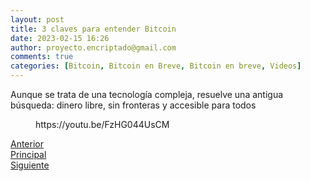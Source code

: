 ```yaml
---
layout: post
title: 3 claves para entender Bitcoin
date: 2023-02-15 16:26
author: proyecto.encriptado@gmail.com
comments: true
categories: [Bitcoin, Bitcoin en Breve, Bitcoin en breve, Videos]
---
```

<!-- wp:paragraph -->
<p>Aunque se trata de una tecnología compleja, resuelve una antigua búsqueda: dinero libre, sin fronteras y accesible para todos</p>
<!-- /wp:paragraph -->

<!-- wp:embed {"url":"https://youtu.be/FzHG044UsCM","type":"video","providerNameSlug":"youtube","responsive":true,"className":"wp-embed-aspect-16-9 wp-has-aspect-ratio"} -->
<figure class="wp-block-embed is-type-video is-provider-youtube wp-block-embed-youtube wp-embed-aspect-16-9 wp-has-aspect-ratio"><div class="wp-block-embed__wrapper">
https://youtu.be/FzHG044UsCM
</div></figure>
<!-- /wp:embed -->

<!-- wp:columns -->
<div class="wp-block-columns"><!-- wp:column -->
<div class="wp-block-column"><!-- wp:buttons {"layout":{"type":"flex"}} -->
<div class="wp-block-buttons"><!-- wp:button {"className":"is-style-outline"} -->
<div class="wp-block-button is-style-outline"><a class="wp-block-button__link wp-element-button" href="https://proyectobitcoin.com/?p=117">Anterior</a></div>
<!-- /wp:button --></div>
<!-- /wp:buttons --></div>
<!-- /wp:column -->

<!-- wp:column -->
<div class="wp-block-column"><!-- wp:buttons {"layout":{"type":"flex","justifyContent":"center"}} -->
<div class="wp-block-buttons"><!-- wp:button {"className":"is-style-outline"} -->
<div class="wp-block-button is-style-outline"><a class="wp-block-button__link wp-element-button" href="https://proyectobitcoin.com/?page_id=123">Principal</a></div>
<!-- /wp:button --></div>
<!-- /wp:buttons --></div>
<!-- /wp:column -->

<!-- wp:column -->
<div class="wp-block-column"><!-- wp:buttons {"layout":{"type":"flex","justifyContent":"right"}} -->
<div class="wp-block-buttons"><!-- wp:button {"className":"is-style-outline"} -->
<div class="wp-block-button is-style-outline"><a class="wp-block-button__link wp-element-button" href="https://proyectobitcoin.com/?p=119">Siguiente </a></div>
<!-- /wp:button --></div>
<!-- /wp:buttons --></div>
<!-- /wp:column --></div>
<!-- /wp:columns -->
